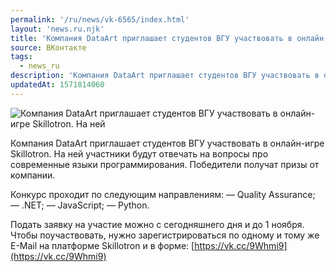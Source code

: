 ```yaml
---
permalink: '/ru/news/vk-6565/index.html'
layout: 'news.ru.njk'
title: 'Компания DataArt приглашает студентов ВГУ участвовать в онлайн-игре Skillotron.'
source: ВКонтакте
tags:
  - news_ru
description: 'Компания DataArt приглашает студентов ВГУ участвовать в онлайн-игре Skillotron.'
updatedAt: 1571814060
---
```

![Компания DataArt приглашает студентов ВГУ участвовать в онлайн-игре Skillotron. На ней](https://sun9-59.userapi.com/impf/c857236/v857236422/18365/h44t3ccJdxs.jpg?size=1280x720&quality=96&proxy=1&sign=d97fcc75778ac8fc01f50e9b7bfe0eba&c_uniq_tag=MKrvo5xlnpeQVAEitxi1ilvpp8Vd9xKu4efqFfMgzeE&type=album)

Компания DataArt приглашает студентов ВГУ участвовать в онлайн-игре Skillotron. На ней участники будут отвечать на вопросы про современные языки программирования. Победители получат призы от компании.

Конкурс проходит по следующим направлениям:
— Quality Assurance;
— .NET;
— JavaScript;
— Python.

Подать заявку на участие можно с сегодняшнего дня и до 1 ноября. Чтобы поучаствовать, нужно зарегистрироваться по одному и тому же E-Mail на платформе Skillotron и в форме: [https://vk.cc/9Whmi9](https://vk.cc/9Whmi9)
